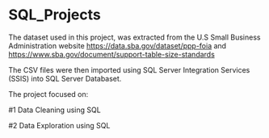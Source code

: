 # SQL_Projects

The dataset used in this project, was extracted from the U.S Small Business Administration website
https://data.sba.gov/dataset/ppp-foia and https://www.sba.gov/document/support-table-size-standards

The CSV files were then imported using SQL Server Integration Services (SSIS) into SQL Server Databaset. 

The project focused on:

#1 Data Cleaning using SQL

#2 Data Exploration using SQL 
